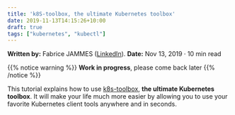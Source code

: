 ```yaml
---
title: 'k8S-toolbox, the ultimate Kubernetes toolbox'
date: 2019-11-13T14:15:26+10:00
draft: true
tags: ["kubernetes", "kubectl"] 
---
```


**Written by:** Fabrice JAMMES ([LinkedIn](https://www.linkedin.com/in/fabrice-jammes-5b29b042/)). 
**Date:** Nov 13, 2019 · 10 min read

{{% notice warning %}}
**Work in progress**, please come back later
{{% /notice %}}

This tutorial explains how to use [k8s-toolbox](https://github.com/k8s-school/k8s-toolbox), **the ultimate Kubernetes toolbox**. It will make your life much more easier by allowing you to use your favorite Kubernetes client tools anywhere and in seconds.
